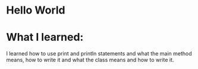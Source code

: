 # Hello World

# What I learned:

I learned how to use print and println statements and what the main method means,
how to write it and what the class means and how to write it.
